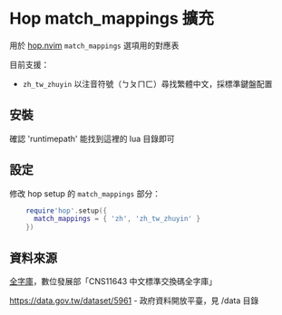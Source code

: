 # Hop match\_mappings 擴充

用於 [hop.nvim][] `match_mappings` 選項用的對應表

目前支援：

- `zh_tw_zhuyin` 以注音符號（ㄅㄆㄇㄈ）尋找繁體中文，採標準鍵盤配置


## 安裝

確認 'runtimepath' 能找到這裡的 lua 目錄即可


## 設定

修改 hop setup 的 `match_mappings` 部分：

```lua
    require'hop'.setup({
      match_mappings = { 'zh', 'zh_tw_zhuyin' }
    })
```


## 資料來源

[全字庫][]，數位發展部「CNS11643 中文標準交換碼全字庫」

https://data.gov.tw/dataset/5961 - 政府資料開放平臺，見 /data 目錄



[hop.nvim]: https://github.com/smoka7/hop.nvim
[全字庫]: https://www.cns11643.gov.tw/